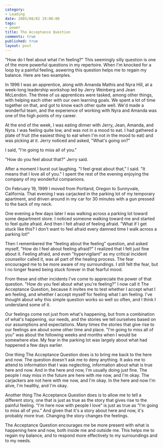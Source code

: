 ```yaml
--- 
category: 
- Leading
date: 2005/08/02 19:00:00
tags: 
- power
title: The Acceptance Question
comments: true
published: true
layout: post
---
```


<p>"How do I feel about what I'm feeling?"  This seemingly silly question is one of the more powerful questions in my repertoire.  When I'm knocked for a loop by a painful feeling, aswering this question helps me to regain my balance.  Here are two examples.</p>
<p>In 1996 I was an apprentice, along with Amanda Mathis and Nyra Hill, at a week-long leadership workshop led by Jerry Weinberg and Jean McLendon.  The three of us apprentices were tasked, among other things, with helping each other with our own learning goals.  We spent a lot of time together on that, and got to know each other quite well.  We'd made a wonderful team, and the experience of working with Nyra and Amanda was one of the high points of my career.</p>
<p>At the end of the week, I was eating dinner with Jerry, Jean, Amanda, and Nyra.  I was feeling quite low, and was not in a mood to eat.  I had gathered a plate of fruit (the easiest thing to eat when I'm not in the mood to eat) and was picking at it.  Jerry noticed and asked, "What's going on?"</p>
<p>I said, "I'm going to miss all of you."</p>
<p>"How do you feel about that?" Jerry said.</p>
<p>After a moment I burst out laughing.  "I feel great about that," I said.  "It means that I love all of you."  I spent the rest of the evening enjoying the company of my wonderful companions.</p>
<p>On February 19, 1999 I moved from Portland, Oregon to Sunnyvale, California.  That evening I was carjacked in the parking lot of my temporary apartment, and driven around in my car for 30 minutes with a gun pressed to the back of my neck.</p>
<p>One evening a few days later I was walking across a parking lot toward some department store.  I noticed someone walking toward me and started to feel quite afraid.  And then I felt afraid of feeling afraid.  "What if I get stuck like this?  I don't want to feel afraid every damned time I walk across a parking lot!"</p>
<p>Then I remembered the "feeling about the feeling" question, and asked myself, "How do I feel about feeling afraid?"  I realized that I felt just fine about it.  Feeling afraid, and even "hypervigilant" as my critical incident counsellor called it, was all part of the healing process.  The fear encouraged me to be more aware of my surroundings.  I still felt the fear, but I no longer feared being stuck forever in that fearful mood.</p>
<p>From these and other incidents I've come to appreciate the power of that question. "How do you feel about what you're feeling?"  I now call it The Acceptance Question, because it invites me to test whether I accept what I am feeling, and whether I accept myself for feeling what I am feeling.  I've thought about why this simple question works so well so often, and I think I understand some of it.</p>
<p>Our feelings come not just from what's happening, but from a combination of what's happening, our needs, and the stories we tell ourselves based on our assumptions and expectations.  Many times the stories that give rise to our feelings are about some other time and place.  "I'm going to miss all of you" was about the following weeks and months when I would be somewhere else. My fear in the parking lot was largely about what had happened a few days earlier.</p>
<p>One thing The Acceptance Question does is to bring me back to the here and now.  The question doesn't ask me to deny anything.  It asks me to attend to information that I was neglecting, information about what is true here and now.  And in the here and now, I'm usually doing just fine.  The people I may miss in the future are here with me now, and I'm okay.  The carjackers are not here with me now, and I'm okay.  In the here and now I'm alive, I'm healthy, and I'm okay.</p>
<p>Another thing The Acceptance Question does is to allow me to tell a different story, one that is just as true as the story that gives rise to the painful feeling.  "I'm here now with people I love" is just as true as "I'm going to miss all of you."  And given that it's a story about here and now, it's probably more true.  Changing the story changes the feelings.</p>
<p>The Acceptance Question encourages me be more present with what is happening here and now, both inside me and outside me.  This helps me to regain my balance, and to respond more effectively to my surroundings and to my needs.</p>
